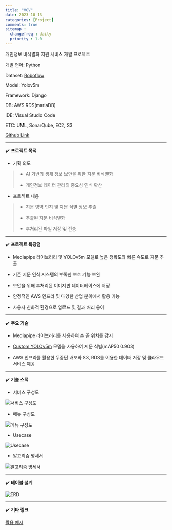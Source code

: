 ```yaml
---
title: "VOV"
date: 2023-10-13
categories: [Project]
comments: true
sitemap :
  changefreq : daily
  priority : 1.0
---
```


개인정보 비식별화 지원 서비스 개발 프로젝트

개발 언어: Python

Dataset: [Roboflow](https://universe.roboflow.com/fingerprint-nze3i/vov-k9idv)

Model: Yolov5m

Framework: Django

DB: AWS RDS(mariaDB)

IDE: Visual Studio Code

ETC: UML, SonarQube, EC2, S3

[Github Link](https://github.com/oblsoun/VOV)

- - -

✔️ **프로젝트 목적**

- 기획 의도

> - AI 기반의 생채 정보 보안을 위한 지문 비식별화
>
> - 개인정보 데이터 관리의 중요성 인식 확산

- 프로젝트 내용

> - 지문 영역 인지 및 지문 식별 정보 추출
>
> - 추출된 지문 비식별화
>
> - 후처리된 파일 저장 및 전송

- - -

✔️ **프로젝트 특장점**

- Mediapipe 라이브러리 및 YOLOv5m 모델로 높은 정확도와 빠른 속도로 지문 추출

- 기존 지문 인식 시스템의 부족한 보호 기능 보완

- 보안을 위해 후처리된 이미지만 데이터베이스에 저장

- 안정적인 AWS 인프라 및 다양한 산업 분야에서 활용 가능

- 사용자 친화적 환경으로 업로드 및 결과 처리 용이

- - -

✔️ **주요 기술**

- Mediapipe 라이브러리를 사용하여 손 끝 위치를 감지

- [Custom YOLOv5m](https://colab.research.google.com/drive/1dKO153AU2HZRUqF23diTxx2qycikQkzL?usp=sharing) 모델을 사용하여 지문 식별(mAP50 0.903)

- AWS 인프라를 활용한 무중단 배포와 S3, RDS를 이용한 데이터 저장 및 클라우드 서비스 제공

- - -

✔️ **기술 스택**

- 서비스 구성도

![서비스 구성도](https://github-production-user-asset-6210df.s3.amazonaws.com/113246634/273834515-7b7d23ec-a8d5-4e17-a5bc-f3f92b2e4a4b.png?X-Amz-Algorithm=AWS4-HMAC-SHA256&X-Amz-Credential=AKIAIWNJYAX4CSVEH53A%2F20231022%2Fus-east-1%2Fs3%2Faws4_request&X-Amz-Date=20231022T124426Z&X-Amz-Expires=300&X-Amz-Signature=1101271355e2252841d170c69481b809ac105554b37452a6ed9464d53462a7aa&X-Amz-SignedHeaders=host&actor_id=113246634&key_id=0&repo_id=673132111)

- 메뉴 구성도

![메뉴 구성도](https://github-production-user-asset-6210df.s3.amazonaws.com/113246634/273842113-5e3f6af1-139f-4dc1-9fc1-dbf974e86096.jpg?X-Amz-Algorithm=AWS4-HMAC-SHA256&X-Amz-Credential=AKIAIWNJYAX4CSVEH53A%2F20231022%2Fus-east-1%2Fs3%2Faws4_request&X-Amz-Date=20231022T124442Z&X-Amz-Expires=300&X-Amz-Signature=69ed8b8fe6cb63b232508bea2675d123a5821189d486853bcdcfb60605c67645&X-Amz-SignedHeaders=host&actor_id=113246634&key_id=0&repo_id=673132111)

- Usecase
  
![Usecase](https://github-production-user-asset-6210df.s3.amazonaws.com/113246634/273840913-677f3b93-11d4-4f00-8d6d-4c956a6b2802.png?X-Amz-Algorithm=AWS4-HMAC-SHA256&X-Amz-Credential=AKIAIWNJYAX4CSVEH53A%2F20231022%2Fus-east-1%2Fs3%2Faws4_request&X-Amz-Date=20231022T124453Z&X-Amz-Expires=300&X-Amz-Signature=d19e9d1046fc7192eee359c3fa414257f471db50496a838800e174e36b7d288e&X-Amz-SignedHeaders=host&actor_id=113246634&key_id=0&repo_id=673132111)

- 알고리즘 명세서

![알고리즘 명세서](https://github-production-user-asset-6210df.s3.amazonaws.com/113246634/273845168-ff895aaf-1013-4a5a-99fd-af69649b7b24.jpg?X-Amz-Algorithm=AWS4-HMAC-SHA256&X-Amz-Credential=AKIAIWNJYAX4CSVEH53A%2F20231022%2Fus-east-1%2Fs3%2Faws4_request&X-Amz-Date=20231022T124520Z&X-Amz-Expires=300&X-Amz-Signature=0351d9b54c096388ecd189b9e479265d7dc5b5b48747139ebb59bf24079957c5&X-Amz-SignedHeaders=host&actor_id=113246634&key_id=0&repo_id=673132111)

- - -

✔️ **테이블 설계**

![ERD](https://github-production-user-asset-6210df.s3.amazonaws.com/113246634/273836532-76dbc7e8-90e0-423d-9150-eeefe63b2fde.png?X-Amz-Algorithm=AWS4-HMAC-SHA256&X-Amz-Credential=AKIAIWNJYAX4CSVEH53A%2F20231022%2Fus-east-1%2Fs3%2Faws4_request&X-Amz-Date=20231022T124540Z&X-Amz-Expires=300&X-Amz-Signature=ac5ba479eef9617f7be8d8ba5715a83ec00a0dfb4a104e405fb565f3912e7942&X-Amz-SignedHeaders=host&actor_id=113246634&key_id=0&repo_id=673132111)

- - -

✔️ **기타 링크**

[활용 예시](https://github.com/oblsoun/safesnap)